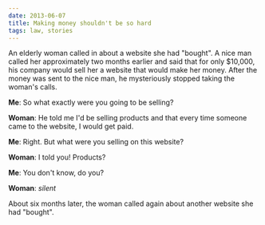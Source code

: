 ```yaml
---
date: 2013-06-07
title: Making money shouldn't be so hard
tags: law, stories
---
```


An elderly woman called in about a website she had "bought". A nice man called her approximately two months earlier and said that for only $10,000, his company would sell her a website that would make her money. After the money was sent to the nice man, he mysteriously stopped taking the woman's calls.

**Me**: So what exactly were you going to be selling?

**Woman**: He told me I'd be selling products and that every time someone came to the website, I would get paid.

**Me**: Right. But what were you selling on this website?

**Woman**: I told you! Products?

**Me**: You don't know, do you?

**Woman**: *silent*

About six months later, the woman called again about another website she had "bought".